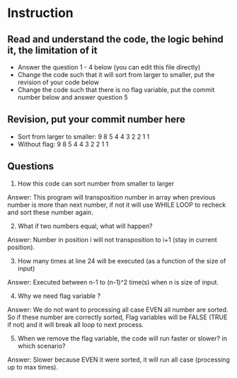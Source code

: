 ﻿# Instruction

## Read and understand the code, the logic behind it, the limitation of it
* Answer the question 1 - 4 below (you can edit this file directly)
* Change the code such that it will sort from larger to smaller, put the revision of your code below
* Change the code such that there is no flag variable, put the commit number below and answer question 5 


## Revision, put your commit number here
* Sort from larger to smaller: 9 8 5 4 4 3 2 2 1 1
* Without flag: 9 8 5 4 4 3 2 2 1 1

## Questions
1. How this code can sort number from smaller to larger
 
Answer: This program will transposition number in array when previous number is more than next number, if not it will use WHILE LOOP to recheck and sort these number again.

2. What if two numbers equal, what will happen? 

Answer: Number in position i will not transposition to i+1 (stay in current position).

3. How many times at line 24 will be executed (as a function of the size of input) 

Answer: Executed between n-1 to (n-1)^2 time(s) when n is size of input.

4. Why we need flag variable ? 

Answer: We do not want to processing all case EVEN all number are sorted. So if these number are correctly sorted, Flag variables will be FALSE (TRUE if not) and it will break all loop to next process.

5. When we remove the flag variable, the code will run faster or slower? in which scenario? 

Answer: Slower because EVEN it were sorted, it will run all case (processing up to max times).
